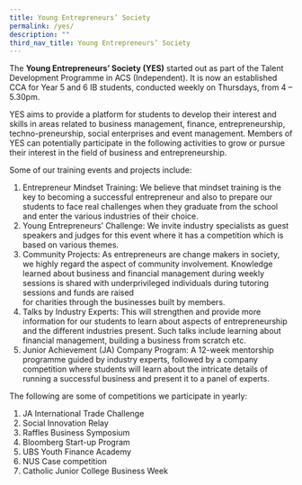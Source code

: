 ```yaml
---
title: Young Entrepreneurs’ Society
permalink: /yes/
description: ""
third_nav_title: Young Entrepreneurs’ Society
---
```

The **Young Entrepreneurs’ Society (YES)** started out as part of the Talent Development Programme in ACS (Independent). It is now an established CCA for Year 5 and 6 IB students, conducted weekly on Thursdays, from 4 – 5.30pm.

YES aims to provide a platform for students to develop their interest and skills in areas related to business management, finance, entrepreneurship, techno-preneurship, social enterprises and event management. Members of YES can potentially participate in the following activities to grow or pursue their interest in the field of business and entrepreneurship.

Some of our training events and projects include:

1.  Entrepreneur Mindset Training: We believe that mindset training is the key to becoming a successful entrepreneur and also to prepare our students to face real challenges when they graduate from the school and enter the various industries of their choice.
2.  Young Entrepreneurs’ Challenge: We invite industry specialists as guest speakers and judges for this event where it has a competition which is based on various themes.
3.  Community Projects: As entrepreneurs are change makers in society, we highly regard the aspect of community involvement. Knowledge learned about business and financial management during weekly sessions is shared with underprivileged individuals during tutoring sessions and funds are raised  
    for charities through the businesses built by members.
4.  Talks by Industry Experts: This will strengthen and provide more information for our students to learn about aspects of entrepreneurship and the different industries present. Such talks include learning about financial management, building a business from scratch etc.
5.  Junior Achievement (JA) Company Program: A 12-week mentorship programme guided by industry experts, followed by a company competition where students will learn about the intricate details of running a successful business and present it to a panel of experts.

The following are some of competitions we participate in yearly:

1.  JA International Trade Challenge
2.  Social Innovation Relay
3.  Raffles Business Symposium
4.  Bloomberg Start-up Program
5.  UBS Youth Finance Academy
6.  NUS Case competition
7.  Catholic Junior College Business Week